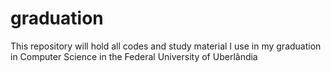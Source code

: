 # graduation
This repository will hold all codes and study material I use in my graduation in Computer Science in the Federal University of Uberlândia
